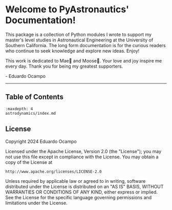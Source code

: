 
Welcome to PyAstronautics' Documentation!
============================================

This package is a collection of Python modules I wrote to support my master's level studies in Astronautical Engineering at the University of Southern California. The long form documentation is for the curious readers who continue to seek knowledge and explore new ideas. Enjoy!

This work is dedicated to Mae🌻 and Moose🐶. Your love and joy inspire me every day. Thank you for being my greatest supporters.

\- Eduardo Ocampo

---

## Table of Contents

```{toctree}
:maxdepth: 4
astrodynamics/index.md
```

## License

Copyright 2024 Eduardo Ocampo

Licensed under the Apache License, Version 2.0 (the "License");
you may not use this file except in compliance with the License.
You may obtain a copy of the License at

    http://www.apache.org/licenses/LICENSE-2.0

Unless required by applicable law or agreed to in writing, software
distributed under the License is distributed on an "AS IS" BASIS,
WITHOUT WARRANTIES OR CONDITIONS OF ANY KIND, either express or implied.
See the License for the specific language governing permissions and
limitations under the License.
